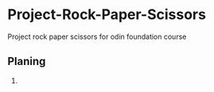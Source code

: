 # Project-Rock-Paper-Scissors
Project rock paper scissors for odin foundation course
## Planing
1. 

